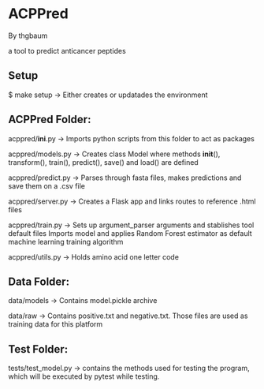 # ACPPred

By thgbaum

a tool to predict anticancer peptides

## Setup


$ make setup -> Either creates or updatades the environment


## ACPPred Folder:

acppred/__ini__.py -> Imports python scripts from this folder to act as packages

acppred/models.py -> Creates class Model where methods __init__(), transform(), train(), predict(), save() and load() are defined

acppred/predict.py -> Parses through fasta files, makes predictions and save them on a .csv file

acppred/server.py -> Creates a Flask app and links routes to reference .html files

acppred/train.py -> Sets up argument_parser arguments and stablishes tool default files Imports model and applies Random Forest estimator as default machine learning training algorithm

acppred/utils.py -> Holds amino acid one letter code


## Data Folder:

data/models -> Contains model.pickle archive

data/raw -> Contains positive.txt and negative.txt. Those files are used as training data for this platform 


## Test Folder:

tests/test_model.py -> contains the methods used for testing the program, which will be executed by pytest while testing. 


